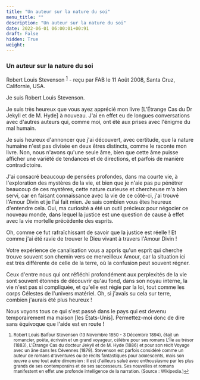 ```yaml
---
title: "Un auteur sur la nature du soi"
menu_title: ""
description: "Un auteur sur la nature du soi"
date: 2022-06-01 06:00:01+00:91
draft: False
hidden: True
weight:
---
```

### Un auteur sur la nature du soi

Robert Louis Stevenson <sup id="a1">[1](#f1)</sup> - reçu par FAB le 11 Août 2008, Santa Cruz, Californie, USA.

Je suis Robert Louis Stevenson.

Je suis très heureux que vous ayez apprécié mon livre [L'Étrange Cas du Dr Jekyll et de M. Hyde] à nouveau. J'ai en effet eu de longues conversations avec d'autres auteurs qui, comme moi, ont été aux prises avec l'énigme du mal humain.

Je suis heureux d'annoncer que j'ai découvert, avec certitude, que la nature humaine n'est pas divisée en deux êtres distincts, comme le raconte mon livre. Non, nous n'avons qu'une seule âme, bien que cette âme puisse afficher une variété de tendances et de directions, et parfois de manière contradictoire.

J'ai consacré beaucoup de pensées profondes, dans ma courte vie, à l'exploration des mystères de la vie, et bien que je n'aie pas pu pénétrer beaucoup de ces mystères, cette nature curieuse et chercheuse m'a bien servi, car en faisant connaissance avec la vie de ce côté-ci, j'ai trouvé l'Amour Divin et je l'ai fait mien. Je sais combien vous êtes heureux d'entendre cela. Oui, ma curiosité a été un outil précieux pour négocier ce nouveau monde, dans lequel la justice est une question de cause à effet avec la vie mortelle précédente des esprits.

Oh, comme ce fut rafraîchissant de savoir que la justice est réelle ! Et comme j'ai été ravie de trouver le Dieu vivant à travers l'Amour Divin !

Votre expérience de canalisation vous a appris qu'un esprit qui cherche trouve souvent son chemin vers ce merveilleux Amour, car la situation ici est très différente de celle de la terre, où la confusion peut souvent régner.

Ceux d'entre nous qui ont réfléchi profondément aux perplexités de la vie sont souvent étonnés de découvrir qu'au fond, dans son noyau interne, la vie n'est pas si compliquée, et qu'elle est régie par la loi, tout comme les corps Célestes de l'univers matériel. Oh, si j'avais su cela sur terre, combien j'aurais été plus heureux !

Nous voyons tous ce qui s'est passé dans le pays qui est devenu temporairement ma maison [les États-Unis]. Permettez-moi donc de dire sans équivoque que l'aide est en route !
<small>

1. <large id="f1"> Robert Louis Balfour Stevenson (13 Novembre 1850 - 3 Décembre 1894), était un romancier, poète, écrivain et un grand voyageur, célèbre pour ses romans L'Île au trésor (1883), L'Étrange Cas du docteur Jekyll et de M. Hyde (1886) et pour son récit Voyage avec un âne dans les Cévennes (1879). Stevenson est parfois considéré comme un auteur de romans d'aventures ou de récits fantastiques pour adolescents, mais son œuvre a une tout autre dimension : il est d'ailleurs salué avec enthousiasme par les plus grands de ses contemporains et de ses successeurs. Ses nouvelles et romans manifestent en effet une profonde intelligence de la narration. (Source : Wikipedia.)[↩](#a1)
